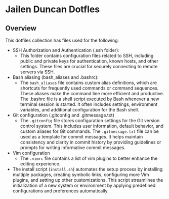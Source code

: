 # Jailen Duncan Dotfles

## Overview
This dotfiles collection has files used for the following:
- SSH Authorization and Authentication (.ssh folder):
  - This folder contains configuration files related to SSH, including public and private keys for authentication, known hosts, and other settings. These files are crucial for securely connecting to remote servers via SSH.
- Bash aliasing (bash_aliases and .bashrc):
    - The `bash_aliases` file contains custom alias definitions, which are shortcuts for frequently used commands or command sequences. These aliases make the command line more efficient and productive. The .bashrc file is a shell script executed by Bash whenever a new terminal session is started. It often includes settings, environment variables, and additional configuration for the Bash shell.
- Git configuration (.gitconfig and .gitmessage.txt)
  - The `.gitconfig` file stores configuration settings for the Git version control system. This includes user information, default behavior, and custom aliases for Git commands. The `.gitmessage.txt` file can be used as a template for commit messages. It helps maintain consistency and clarity in commit history by providing guidelines or prompts for writing informative commit messages.
- Vim configuration
  - The `.vimrc` file contains a list of vim plugins to better enhance the editing experience. 
- The install script (`install.sh`) automates the setup process by installing multiple packages, creating symbolic links, configuring more Vim plugins, and setting up other customizations. This script streamlines the initialization of a new system or environment by applying predefined configurations and preferences automatically.
